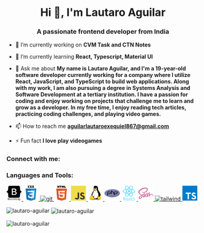 <h1 align="center">Hi 👋, I'm Lautaro Aguilar</h1>
<h3 align="center">A passionate frontend developer from India</h3>

- 🔭 I’m currently working on **CVM Task and CTN Notes**

- 🌱 I’m currently learning **React, Typescript, Material UI**

- 💬 Ask me about **My name is Lautaro Aguilar, and I'm a 19-year-old software developer currently working for a company where I utilize React, JavaScript, and TypeScript to build web applications. Along with my work, I am also pursuing a degree in Systems Analysis and Software Development at a tertiary institution. I have a passion for coding and enjoy working on projects that challenge me to learn and grow as a developer. In my free time, I enjoy reading tech articles, practicing coding challenges, and playing video games.**

- 📫 How to reach me **aguilarlautaroexequiel867@gmail.com**

- ⚡ Fun fact **I love play videogames**

<h3 align="left">Connect with me:</h3>
<p align="left">
</p>

<h3 align="left">Languages and Tools:</h3>
<p align="left"> <a href="https://getbootstrap.com" target="_blank" rel="noreferrer"> <img src="https://raw.githubusercontent.com/devicons/devicon/master/icons/bootstrap/bootstrap-plain-wordmark.svg" alt="bootstrap" width="40" height="40"/> </a> <a href="https://www.w3schools.com/css/" target="_blank" rel="noreferrer"> <img src="https://raw.githubusercontent.com/devicons/devicon/master/icons/css3/css3-original-wordmark.svg" alt="css3" width="40" height="40"/> </a> <a href="https://git-scm.com/" target="_blank" rel="noreferrer"> <img src="https://www.vectorlogo.zone/logos/git-scm/git-scm-icon.svg" alt="git" width="40" height="40"/> </a> <a href="https://www.w3.org/html/" target="_blank" rel="noreferrer"> <img src="https://raw.githubusercontent.com/devicons/devicon/master/icons/html5/html5-original-wordmark.svg" alt="html5" width="40" height="40"/> </a> <a href="https://developer.mozilla.org/en-US/docs/Web/JavaScript" target="_blank" rel="noreferrer"> <img src="https://raw.githubusercontent.com/devicons/devicon/master/icons/javascript/javascript-original.svg" alt="javascript" width="40" height="40"/> </a> <a href="https://www.linux.org/" target="_blank" rel="noreferrer"> <img src="https://raw.githubusercontent.com/devicons/devicon/master/icons/linux/linux-original.svg" alt="linux" width="40" height="40"/> </a> <a href="https://www.php.net" target="_blank" rel="noreferrer"> <img src="https://raw.githubusercontent.com/devicons/devicon/master/icons/php/php-original.svg" alt="php" width="40" height="40"/> </a> <a href="https://reactjs.org/" target="_blank" rel="noreferrer"> <img src="https://raw.githubusercontent.com/devicons/devicon/master/icons/react/react-original-wordmark.svg" alt="react" width="40" height="40"/> </a> <a href="https://sass-lang.com" target="_blank" rel="noreferrer"> <img src="https://raw.githubusercontent.com/devicons/devicon/master/icons/sass/sass-original.svg" alt="sass" width="40" height="40"/> </a> <a href="https://tailwindcss.com/" target="_blank" rel="noreferrer"> <img src="https://www.vectorlogo.zone/logos/tailwindcss/tailwindcss-icon.svg" alt="tailwind" width="40" height="40"/> </a> <a href="https://www.typescriptlang.org/" target="_blank" rel="noreferrer"> <img src="https://raw.githubusercontent.com/devicons/devicon/master/icons/typescript/typescript-original.svg" alt="typescript" width="40" height="40"/> </a> </p>

<p><img align="left" src="https://github-readme-stats.vercel.app/api/top-langs?username=lautaro-aguilar&show_icons=true&locale=en&layout=compact" alt="lautaro-aguilar" /></p>

<p>&nbsp;<img align="center" src="https://github-readme-stats.vercel.app/api?username=lautaro-aguilar&show_icons=true&locale=en" alt="lautaro-aguilar" /></p>

<p><img align="center" src="https://github-readme-streak-stats.herokuapp.com/?user=lautaro-aguilar&" alt="lautaro-aguilar" /></p>

